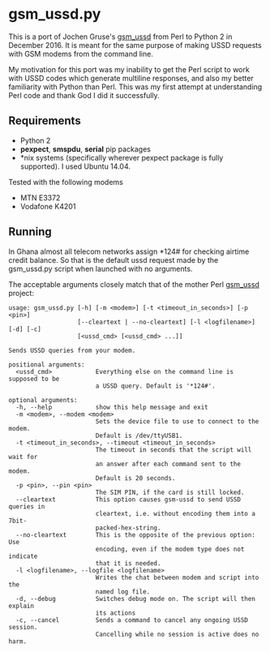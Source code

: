 # gsm_ussd.py

This is a port of Jochen Gruse's [gsm_ussd](https://github.com/JochenHoch2/gsm-ussd) from Perl to Python 2 in December 2016. It is meant for the same purpose of making USSD requests with GSM modems from the command line.

My motivation for this port was my inability to get the Perl script to work with USSD codes which generate multiline responses, and also my better familiarity with Python than Perl. This was my first attempt at understanding Perl code and thank God I did it successfully.

## Requirements

* Python 2
* **pexpect**, **smspdu**, **serial** pip packages
* \*nix systems (specifically wherever pexpect package is fully supported). I used Ubuntu 14.04.

Tested with the following modems

* MTN E3372
* Vodafone K4201

## Running

In Ghana almost all telecom networks assign \*124# for checking airtime credit balance. So that is the default ussd request made by the gsm_ussd.py script when launched with no arguments.

The acceptable arguments closely match that of the mother Perl [gsm_ussd](https://github.com/JochenHoch2/gsm-ussd) project:

```
usage: gsm_ussd.py [-h] [-m <modem>] [-t <timeout_in_seconds>] [-p <pin>]
                   [--cleartext | --no-cleartext] [-l <logfilename>] [-d] [-c]
                   [<ussd_cmd> [<ussd_cmd> ...]]

Sends USSD queries from your modem.

positional arguments:
  <ussd_cmd>            Everything else on the command line is supposed to be
                        a USSD query. Default is '*124#'.

optional arguments:
  -h, --help            show this help message and exit
  -m <modem>, --modem <modem>
                        Sets the device file to use to connect to the modem.
                        Default is /dev/ttyUSB1.
  -t <timeout_in_seconds>, --timeout <timeout_in_seconds>
                        The timeout in seconds that the script will wait for
                        an answer after each command sent to the modem.
                        Default is 20 seconds.
  -p <pin>, --pin <pin>
                        The SIM PIN, if the card is still locked.
  --cleartext           This option causes gsm-ussd to send USSD queries in
                        cleartext, i.e. without encoding them into a 7bit-
                        packed-hex-string.
  --no-cleartext        This is the opposite of the previous option: Use
                        encoding, even if the modem type does not indicate
                        that it is needed.
  -l <logfilename>, --logfile <logfilename>
                        Writes the chat between modem and script into the
                        named log file.
  -d, --debug           Switches debug mode on. The script will then explain
                        its actions
  -c, --cancel          Sends a command to cancel any ongoing USSD session.
                        Cancelling while no session is active does no harm.
```
